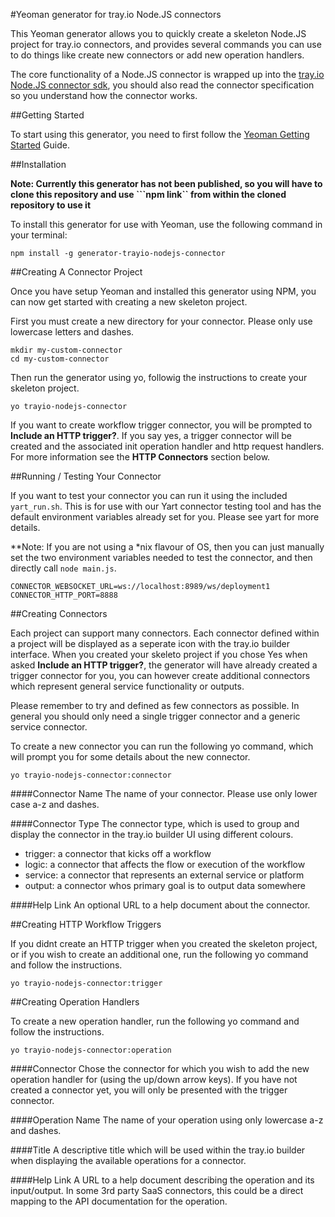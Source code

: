 #Yeoman generator for tray.io Node.JS connectors

This Yeoman generator allows you to quickly create a skeleton Node.JS project for tray.io connectors, and provides several commands you can use to do things like create new connectors or add new operation handlers.

The core functionality of a Node.JS connector is wrapped up into the [tray.io Node.JS connector sdk](https://github.com/trayio/trayio-connector-sdk-nodejs), you should also read the connector specification so you understand how the connector works.

##Getting Started

To start using this generator, you need to first follow the [Yeoman Getting Started](http://yeoman.io/learning/index.html) Guide.

##Installation

**Note: Currently this generator has not been published, so you will have to clone this repository and use ```npm link`` from within the cloned repository to use it**

To install this generator for use with Yeoman, use the following command in your terminal:

```npm install -g generator-trayio-nodejs-connector```


##Creating A Connector Project

Once you have setup Yeoman and installed this generator using NPM, you can now get started with creating a new skeleton project.

First you must create a new directory for your connector. Please only use lowercase letters and dashes.

```
mkdir my-custom-connector
cd my-custom-connector
```

Then run the generator using yo, followig the instructions to create your skeleton project.

```yo trayio-nodejs-connector```

If you want to create workflow trigger connector, you will be prompted to **Include an HTTP trigger?**. If you say yes, a trigger connector will be created and the associated init operation handler and http request handlers. For more information see the **HTTP Connectors** section below.

##Running / Testing Your Connector

If you want to test your connector you can run it using the included `yart_run.sh`.  This is for use with our Yart connector testing tool and has the default environment variables already set for you. Please see yart for more details.

**Note: If you are not using a *nix flavour of OS, then you can just manually set the two environment variables needed to test the connector, and then directly call ```node main.js```.

```
CONNECTOR_WEBSOCKET_URL=ws://localhost:8989/ws/deployment1 
CONNECTOR_HTTP_PORT=8888
```

##Creating Connectors

Each project can support many connectors.  Each connector defined within a project will be displayed as a seperate icon with the tray.io builder interface.  When you created your skeleto project if you chose Yes when asked **Include an HTTP trigger?**, the generator will have already created a trigger connector for you, you can however create additional connectors which represent general service functionality or outputs.

Please remember to try and defined as few connectors as possible.  In general you should only need a single trigger connector and a generic service connector.

To create a new connector you can run the following yo command, which will prompt you for some details about the new connector.

```yo trayio-nodejs-connector:connector```

####Connector Name
The name of your connector.  Please use only lower case a-z and dashes.

####Connector Type
The connector type, which is used to group and display the connector in the tray.io builder UI using different colours.

- trigger: a connector that kicks off a workflow
- logic: a connector that affects the flow or execution of the workflow
- service: a connector that represents an external service or platform
- output: a connector whos primary goal is to output data somewhere

####Help Link
An optional URL to a help document about the connector.


##Creating HTTP Workflow Triggers

If you didnt create an HTTP trigger when you created the skeleton project, or if you wish to create an additional one, run the following yo command and follow the instructions.

```yo trayio-nodejs-connector:trigger```


##Creating Operation Handlers

To create a new operation handler, run the following yo command and follow the instructions.

```yo trayio-nodejs-connector:operation```

####Connector
Chose the connector for which you wish to add the new operation handler for (using the up/down arrow keys).  If you have not created a connector yet, you will only be presented with the trigger connector.

####Operation Name
The name of your operation using only lowercase a-z and dashes.

####Title
A descriptive title which will be used within the tray.io builder when displaying the available operations for a connector.

####Help Link
A URL to a help document describing the operation and its input/output. In some 3rd party SaaS connectors, this could be a direct mapping to the API documentation for the operation.

